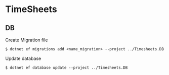 # TimeSheets


## DB

Create Migration file
```shell
$ dotnet ef migrations add <name_migration> --project ../Timesheets.DB
```

Update database
```shell
$ dotnet ef database update --project ../Timesheets.DB
```
